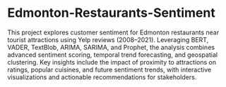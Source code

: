 # Edmonton-Restaurants-Sentiment

This project explores customer sentiment for Edmonton restaurants near tourist attractions using Yelp reviews (2008–2021). Leveraging BERT, VADER, TextBlob, ARIMA, SARIMA, and Prophet, the analysis combines advanced sentiment scoring, temporal trend forecasting, and geospatial clustering. Key insights include the impact of proximity to attractions on ratings, popular cuisines, and future sentiment trends, with interactive visualizations and actionable recommendations for stakeholders.
